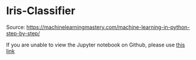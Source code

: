 # Iris-Classifier
Source: https://machinelearningmastery.com/machine-learning-in-python-step-by-step/

If you are unable to view the Jupyter notebook on Github, please use [this link](https://nbviewer.jupyter.org/github/ZainHKazmi/Iris-Classifier/blob/master/Iris%20Classifier.ipynb)
